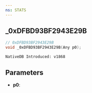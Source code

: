 ```yaml
---
ns: STATS
---
```

## _0xDFBD93BF2943E29B

```c
// 0xDFBD93BF2943E29B
void _0xDFBD93BF2943E29B(Any p0);
```

```
NativeDB Introduced: v1868
```

## Parameters
* **p0**:
